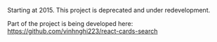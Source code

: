 Starting at 2015. This project is deprecated and under redevelopment.

Part of the project is being developed here:
https://github.com/vinhnghi223/react-cards-search

